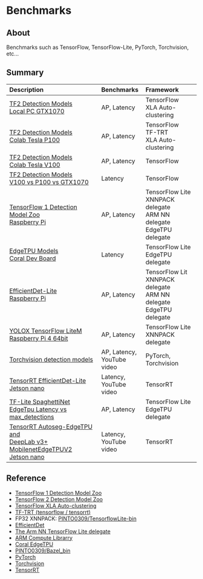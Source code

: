 # Benchmarks

## About
Benchmarks such as TensorFlow, TensorFlow-Lite, PyTorch, Torchvision, etc...

## Summary

|Description|Benchmarks|Framework|
|:--|:--|:--|
|[TF2 Detection Models<br>Local PC GTX1070](tensorflow/tf2_detection_model_zoo/local_gtx1070.md)|AP, Latency|TensorFlow<br>XLA Auto-clustering|
|[TF2 Detection Models<br>Colab Tesla P100](tensorflow/tf2_detection_model_zoo/colab_p100.md)|AP, Latency|TensorFlow<br>TF-TRT<br>XLA Auto-clustering|
|[TF2 Detection Models<br>Colab Tesla V100](tensorflow/tf2_detection_model_zoo/colab_v100.md)|AP, Latency|TensorFlow|
|[TF2 Detection Models<br>V100 vs P100 vs GTX1070](tensorflow/tf2_detection_model_zoo/v100_vs_p100_vs_gtx1070.md)|Latency|TensorFlow|
|[TensorFlow 1 Detection Model Zoo<br>Raspberry Pi](tensorflow/lite/tf1_detection_model_zoo/raspi.md)|AP, Latency|TensorFlow Lite<br>XNNPACK delegate<br>ARM NN delegate<br>EdgeTPU delegate|
|[EdgeTPU Models<br>Coral Dev Board](tensorflow/lite/tf1_detection_model_zoo/devboard.md)|Latency|TensorFlow Lite<br>EdgeTPU delegate|
|[EfficientDet-Lite<br>Raspberry Pi](tensorflow/lite/efficentdet/efficientdet.md)|AP, Latency|TensorFlow Lit<br>XNNPACK delegate<br>ARM NN delegate<br>EdgeTPU delegate|
|[YOLOX TensorFlow LiteM<br>Raspberry Pi 4 64bit](tensorflow/lite/yolox)|AP, Latency|TensorFlow Lite<br>XNNPACK delegate|
|[Torchvision detection models](pytorch/torchvision/README.md)|AP, Latency, <br>YouTube video|PyTorch, Torchvision|
|[TensorRT EfficientDet-Lite<br>Jetson nano](tensorrt/jetson/efficentdet/efficientdet.md)| Latency,<br>YouTube video | TensorRT |
|[TF-Lite SpaghettiNet EdgeTpu Latency vs max_detections](tensorflow/lite/spaghettinet/latency_vs_map.md)|AP, Latency|TensorFlow Lite EdgeTPU delegate|
|[TensorRT Autoseg-EdgeTPU and<br>DeepLab v3+ MobilenetEdgeTPUV2<br>Jetson nano](tensorrt/jetson/deeplabv3_edgetpuv2/deeplabv3_edgetpuv2.md)| Latency,<br>YouTube video | TensorRT |

## Reference
- [TensorFlow 1 Detection Model Zoo](https://github.com/tensorflow/models/blob/master/research/object_detection/g3doc/tf1_detection_zoo.md)
- [TensorFlow 2 Detection Model Zoo](https://github.com/tensorflow/models/blob/master/research/object_detection/g3doc/tf2_detection_zoo.md)
- [TensorFlow XLA Auto-clustering](https://www.tensorflow.org/xla#auto-clustering)
- [TF-TRT (tensorflow / tensorrt)](https://github.com/tensorflow/tensorrt)
- FP32 XNNPACK: [PINTO0309/TensorflowLite-bin](https://github.com/PINTO0309/TensorflowLite-bin)
- [EfficientDet](https://github.com/google/automl/tree/master/efficientdet)
- [The Arm NN TensorFlow Lite delegate](https://github.com/ARM-software/armnn/tree/branches/armnn_21_05/delegate)
- [ARM Compute Librarry](https://github.com/ARM-software/ComputeLibrary)
- [Coral EdgeTPU](https://coral.ai/)
- [PINTO0309/Bazel_bin](https://github.com/PINTO0309/Bazel_bin)
- [PyTorch](https://pytorch.org/)
- [Torchvision](https://pytorch.org/vision/stable/)
- [TensorRT](https://github.com/NVIDIA/TensorRT)
